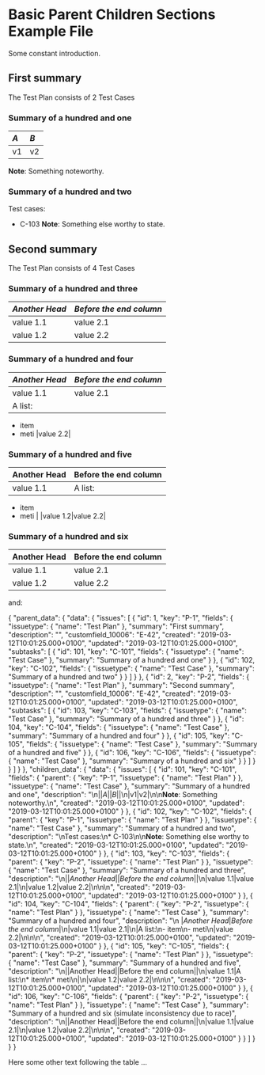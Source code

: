 <!--[[[fill
import json
import pathlib
P_C_L_FIXTURE_PATH = pathlib.Path('test', 'fixtures', 'basic', 'p_c_jira.json')
with open(P_C_L_FIXTURE_PATH, 'rt', encoding='utf-8') as handle:
    data = json.load(handle)
]]]-->
<!--[[[end]]]-->

# Basic Parent Children Sections Example File

Some constant introduction.

<!--[[[fill test_plans(data=data)]]]-->

## First summary

The Test Plan consists of 2 Test Cases

### Summary of a hundred and one

|*A*|*B*|
|:- |:- |
|v1|v2|
**Note**: Something noteworthy.

### Summary of a hundred and two

Test cases:
* C-103
**Note**: Something else worthy to state.

## Second summary

The Test Plan consists of 4 Test Cases

### Summary of a hundred and three

|*Another Head*|*Before the end column*|
|:------------ |:--------------------- |
|value 1.1|value 2.1|
|value 1.2|value 2.2|

### Summary of a hundred and four

|*Another Head*|*Before the end column*|
|:------------ |:--------------------- |
|value 1.1|value 2.1|
|A list:
- item
- meti
|value 2.2|

### Summary of a hundred and five

|Another Head|Before the end column|
|:---------- |:------------------- |
|value 1.1|A list:
* item
* meti
|
|value 1.2|value 2.2|

### Summary of a hundred and six

|Another Head|Before the end column|
|:---------- |:------------------- |
|value 1.1|value 2.1|
|value 1.2|value 2.2|

<!--[[[end]]] (checksum: 901d3ed763874b8091f3624b5bc8cbb8)-->

and:

<!--[[[fill print(json.dumps(data, indent=2))]]]-->
{
  "parent_data": {
    "data": {
      "issues": [
        {
          "id": 1,
          "key": "P-1",
          "fields": {
            "issuetype": {
              "name": "Test Plan"
            },
            "summary": "First summary",
            "description": "",
            "customfield_10006": "E-42",
            "created": "2019-03-12T10:01:25.000+0100",
            "updated": "2019-03-12T10:01:25.000+0100",
            "subtasks": [
              {
                "id": 101,
                "key": "C-101",
                "fields": {
                  "issuetype": {
                    "name": "Test Case"
                  },
                  "summary": "Summary of a hundred and one"
                }
              },
              {
                "id": 102,
                "key": "C-102",
                "fields": {
                  "issuetype": {
                    "name": "Test Case"
                  },
                  "summary": "Summary of a hundred and two"
                }
              }
            ]
          }
        },
        {
          "id": 2,
          "key": "P-2",
          "fields": {
            "issuetype": {
              "name": "Test Plan"
            },
            "summary": "Second summary",
            "description": "",
            "customfield_10006": "E-42",
            "created": "2019-03-12T10:01:25.000+0100",
            "updated": "2019-03-12T10:01:25.000+0100",
            "subtasks": [
              {
                "id": 103,
                "key": "C-103",
                "fields": {
                  "issuetype": {
                    "name": "Test Case"
                  },
                  "summary": "Summary of a hundred and three"
                }
              },
              {
                "id": 104,
                "key": "C-104",
                "fields": {
                  "issuetype": {
                    "name": "Test Case"
                  },
                  "summary": "Summary of a hundred and four"
                }
              },
              {
                "id": 105,
                "key": "C-105",
                "fields": {
                  "issuetype": {
                    "name": "Test Case"
                  },
                  "summary": "Summary of a hundred and five"
                }
              },
              {
                "id": 106,
                "key": "C-106",
                "fields": {
                  "issuetype": {
                    "name": "Test Case"
                  },
                  "summary": "Summary of a hundred and six"
                }
              }
            ]
          }
        }
      ]
    }
  },
  "children_data": {
    "data": {
      "issues": [
        {
          "id": 101,
          "key": "C-101",
          "fields": {
            "parent": {
              "key": "P-1",
              "issuetype": {
                "name": "Test Plan"
              }
            },
            "issuetype": {
              "name": "Test Case"
            },
            "summary": "Summary of a hundred and one",
            "description": "\n||*A*||*B*||\n|v1|v2|\n\n**Note**: Something noteworthy.\n",
            "created": "2019-03-12T10:01:25.000+0100",
            "updated": "2019-03-12T10:01:25.000+0100"
          }
        },
        {
          "id": 102,
          "key": "C-102",
          "fields": {
            "parent": {
              "key": "P-1",
              "issuetype": {
                "name": "Test Plan"
              }
            },
            "issuetype": {
              "name": "Test Case"
            },
            "summary": "Summary of a hundred and two",
            "description": "\nTest cases:\n* C-103\n\n**Note**: Something else worthy to state.\n",
            "created": "2019-03-12T10:01:25.000+0100",
            "updated": "2019-03-12T10:01:25.000+0100"
          }
        },
        {
          "id": 103,
          "key": "C-103",
          "fields": {
            "parent": {
              "key": "P-2",
              "issuetype": {
                "name": "Test Plan"
              }
            },
            "issuetype": {
              "name": "Test Case"
            },
            "summary": "Summary of a hundred and three",
            "description": "\n||*Another Head*||*Before the end column*||\n|value 1.1|value 2.1|\n|value 1.2|value 2.2|\n\n\n",
            "created": "2019-03-12T10:01:25.000+0100",
            "updated": "2019-03-12T10:01:25.000+0100"
          }
        },
        {
          "id": 104,
          "key": "C-104",
          "fields": {
            "parent": {
              "key": "P-2",
              "issuetype": {
                "name": "Test Plan"
              }
            },
            "issuetype": {
              "name": "Test Case"
            },
            "summary": "Summary of a hundred and four",
            "description": "\n&nbsp;|*Another Head*|*Before the end column*|\n|value 1.1|value 2.1|\n|A list:\n- item\n- meti\n|value 2.2|\n\n\n",
            "created": "2019-03-12T10:01:25.000+0100",
            "updated": "2019-03-12T10:01:25.000+0100"
          }
        },
        {
          "id": 105,
          "key": "C-105",
          "fields": {
            "parent": {
              "key": "P-2",
              "issuetype": {
                "name": "Test Plan"
              }
            },
            "issuetype": {
              "name": "Test Case"
            },
            "summary": "Summary of a hundred and five",
            "description": "\n||Another Head||Before the end column||\n|value 1.1|A list:\n* item\n* meti\n|\n|value 1.2|value 2.2|\n\n\n",
            "created": "2019-03-12T10:01:25.000+0100",
            "updated": "2019-03-12T10:01:25.000+0100"
          }
        },
        {
          "id": 106,
          "key": "C-106",
          "fields": {
            "parent": {
              "key": "P-2",
              "issuetype": {
                "name": "Test Plan"
              }
            },
            "issuetype": {
              "name": "Test Case"
            },
            "summary": "Summary of a hundred and six (simulate inconsistency due to race)",
            "description": "\n||Another Head||Before the end column||\n|value 1.1|value 2.1|\n|value 1.2|value 2.2|\n\n\n",
            "created": "2019-03-12T10:01:25.000+0100",
            "updated": "2019-03-12T10:01:25.000+0100"
          }
        }
      ]
    }
  }
}
<!--[[[end]]] (checksum: 2fb37a73c62c3e16029e63c60c9e39ed)-->

Here some other text following the table ...
